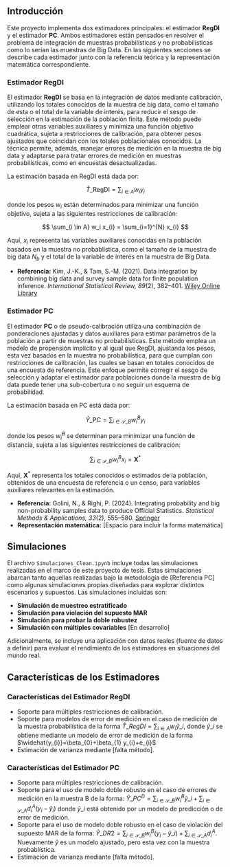 ## Introducción
Este proyecto implementa dos estimadores principales: el estimador **RegDI** y el estimador **PC**. Ambos estimadores están pensados en resolver el problema de integración de muestras probabilísticas y no probabilísticas como lo serían las muestras de Big Data. En las siguientes secciones se describe cada estimador junto con la referencia teórica y la representación matemática correspondiente.

### Estimador RegDI
El estimador **RegDI** se basa en la integración de datos mediante calibración, utilizando los totales conocidos de la muestra de big data, como el tamaño de esta o el total de la variable de interés, para reducir el sesgo de selección en la estimación de la población finita. Este método puede emplear otras variables auxiliares y minimiza una función objetivo cuadrática, sujeta a restricciones de calibración, para obtener pesos ajustados que coincidan con los totales poblacionales conocidos. La técnica permite, además, manejar errores de medición en la muestra de big data y adaptarse para tratar errores de medición en muestras probabilísticas, como en encuestas desactualizadas.

La estimación basada en RegDI está dada por:

$$
\widehat{T}\_{\text{RegDI}} = \sum_{i \in A} w_i y_i
$$

donde los pesos $w_i$ están determinados para minimizar una función objetivo, sujeta a las siguientes restricciones de calibración:

$$
\sum_{i \in A} w_i x_{i} = \sum_{i=1}^{N} x_{i} 
$$

Aquí, $x_{i}$ representa las variables auxiliares conocidas en la población basados en la muestra no probablística, como el tamaño de la muestra de big data $N_b$ y el total de la variable de interés en la muestra de Big Data. 

- **Referencia:** Kim, J.-K., & Tam, S.-M. (2021). Data integration by combining big data and survey sample data for finite population inference. *International Statistical Review, 89*(2), 382–401. [Wiley Online Library](https://onlinelibrary.wiley.com/doi/10.1111/insr.12345)

### Estimador PC
El estimador **PC** o de pseudo-calibración utiliza una combinación de ponderaciones ajustadas y datos auxiliares para estimar parámetros de la población a partir de muestras no probabilísticas. Este método emplea un modelo de propensión implícito y al igual que RegDI, ajustanda los pesos, esta vez basados en la muestra no probabilística, para que cumplan con restricciones de calibración, las cuales se basan en totales conocidos de una encuesta de referencia. Este enfoque permite corregir el sesgo de selección y adaptar el estimador para poblaciones donde la muestra de big data puede tener una sub-cobertura o no seguir un esquema de probabilidad.

La estimación basada en PC está dada por:

$$
\widehat{Y}\_{\text{PC}} = \sum_{i \in \mathcal{S}\_{B}} w_{i}^{B} y_{i}
$$

donde los pesos $w_{i}^{B}$ se determinan para minimizar una función de distancia, sujeta a las siguientes restricciones de calibración:

$$
\sum_{i \in \mathcal{S}\_{B}} w_{i}^{B} x_{i} = \mathbf{X}^{*}
$$

Aquí, $\mathbf{X}^{*}$ representa los totales conocidos o estimados de la población, obtenidos de una encuesta de referencia o un censo, para variables auxiliares relevantes en la estimación.

- **Referencia:** Golini, N., & Righi, P. (2024). Integrating probability and big non-probability samples data to produce Official Statistics. *Statistical Methods & Applications, 33*(2), 555–580. [Springer](https://link.springer.com/article/10.1007/s10260-024-00456-8)
- **Representación matemática:** [Espacio para incluir la forma matemática]

## Simulaciones
El archivo `Simulaciones_Clean.ipynb` incluye todas las simulaciones realizadas en el marco de este proyecto de tesis. Estas simulaciones abarcan tanto aquellas realizadas bajo la metodología de [Referencia PC] como algunas simulaciones propias diseñadas para explorar distintos escenarios y supuestos. Las simulaciones incluidas son:

- **Simulación de muestreo estratificado**
- **Simulación para violación del supuesto MAR**
- **Simulación para probar la doble robustez**
- **Simulación con múltiples covariables** [En desarrollo]

Adicionalmente, se incluye una aplicación con datos reales (fuente de datos a definir) para evaluar el rendimiento de los estimadores en situaciones del mundo real.

## Características de los Estimadores

### Características del Estimador RegDI
- Soporte para múltiples restricciones de calibración.
- Soporte para modelos de error de medición en el caso de medición de la muestra probabilística de la forma $\widehat{T}\_{RegDI}=\sum_{i \in A} w_{i} \widehat{y}\_{i}$, donde $\widehat{y}\_{i}$ se obtiene mediante un modelo de error de medición de la forma $\widehat{y_{i}}=\beta_{0}+\beta_{1} y_{i}+e_{i}$
- Estimación de varianza mediante [falta método].

### Características del Estimador PC
- Soporte para múltiples restricciones de calibración.
- Soporte para el uso de modelo doble robusto en el caso de errores de medición en la muestra B de la forma: $\hat{Y}\_{P C}^{D}=\sum_{i \in \mathcal{S}\_{B}} w_{i}^{B} \tilde{y}\_{i}+\sum_{i \in \mathcal{S}\_{A}} d_{i}^{A}\left(y_{i}-\hat{y}_{i}\right)$ donde $\tilde{y}\_{i}$ está obtenido por un modelo de predicción o de error de medición. 
- Soporte para el uso de modelo doble robusto en el caso de violación del supuesto MAR de la forma: $\hat{Y}\_{D R 2}=\sum_{i \in \mathcal{S}\_{B}} w_{i}^{B}\left(y_{i}-\hat{y}\_{i}\right)+\sum_{i \in \mathcal{S}\_{A}} d_{i}^{A}$. Nuevamente $\hat{y}$ es un modelo ajustado, pero esta vez con la muestra probablística.
- Estimación de varianza mediante [falta método].
